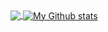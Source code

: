 <a href="https://github.com/anuraghazra/github-readme-stats">
  <img align="center" src="https://github-readme-stats.vercel.app/api?username=mdawsonuk&count_private=true&show_icons=true&theme=dark&line_height=27" />
</a>
<a href="https://github.com/anuraghazra/github-readme-stats">
  <img align="center" src="https://github-readme-stats.vercel.app/api/top-langs/?username=mdawsonuk&theme=dark&hide=CSS,Batchfile,Javascript,HTML,Shell" alt="My Github stats" />
</a>
